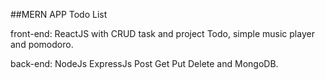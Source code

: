 ##MERN APP Todo List  

front-end: ReactJS with CRUD task and project Todo, simple music player and pomodoro.  

back-end: NodeJs ExpressJs Post Get Put Delete and MongoDB.  

